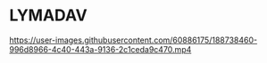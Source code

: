 # LYMADAV


https://user-images.githubusercontent.com/60886175/188738460-996d8966-4c40-443a-9136-2c1ceda9c470.mp4

